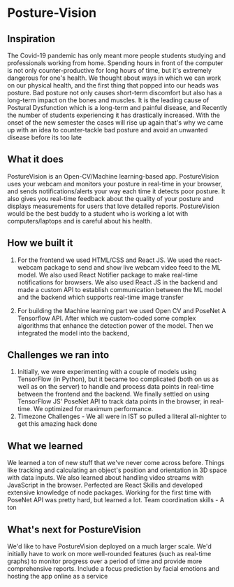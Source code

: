 # Posture-Vision
## Inspiration

The Covid-19 pandemic has only meant more people students studying and professionals working from home. Spending hours in front of the computer is not only counter-productive for long hours of time, but it's extremely dangerous for one's health. We thought about ways in which we can work on our physical health, and the first thing that popped into our heads was posture. Bad posture not only causes short-term discomfort but also has a long-term impact on the bones and muscles. It is the leading cause of Postural Dysfunction which is a long-term and painful disease, and Recently the number of students experiencing it has drastically increased. With the onset of the new semester the cases will rise up again that's why we came up with an idea to counter-tackle bad posture and avoid an unwanted disease before its too late

## What it does

PostureVision is an Open-CV/Machine learning-based app. PostureVision uses your webcam and monitors your posture in real-time in your browser, and sends notifications/alerts your way each time it detects poor posture. It also gives you real-time feedback about the quality of your posture and displays measurements for users that love detailed reports. PostureVision would be the best buddy to a student who is working a lot with computers/laptops and is careful about his health.

## How we built it

1. For the frontend we used HTML/CSS and React JS. We used the react-webcam package to send and show live webcam video feed to the ML model. We also used React Notifier package to make real-time notifications for browsers. We also used React JS in the backend and made a custom API to establish communication between the ML model and the backend which supports real-time image transfer

2. For building the Machine learning part we used Open CV and PoseNet A Tensorflow API. After which we custom-coded some complex algorithms that enhance the detection power of the model. Then we integrated the model into the backend,

## Challenges we ran into

1. Initially, we were experimenting with a couple of models using TensorFlow (in Python), but it became too complicated (both on us as well as on the server) to handle and process data points in real-time between the frontend and the backend. We finally settled on using TensorFlow JS' PoseNet API to track data points in the browser, in real-time. We optimized for maximum performance.
2. Timezone Challenges - We all were in IST so pulled a literal all-nighter to get this amazing hack done

## What we learned

We learned a ton of new stuff that we've never come across before. Things like tracking and calculating an object's position and orientation in 3D space with data inputs. We also learned about handling video streams with JavaScript in the browser. Perfected are React Skills and developed extensive knowledge of node packages. Working for the first time with PoseNet API was pretty hard, but learned a lot. Team coordination skills - A ton

## What's next for PostureVision

We'd like to have PostureVision deployed on a much larger scale. We'd initially have to work on more well-rounded features (such as real-time graphs) to monitor progress over a period of time and provide more comprehensive reports. Include a focus prediction by facial emotions and hosting the app online as a service
